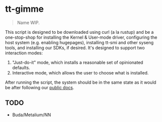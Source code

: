 # tt-gimme

> Name WIP.

This script is designed to be downloaded using curl (a la rustup) and be a one-stop-shop for installing the Kernel & User-mode driver, configuring the host system (e.g. enabling hugepages), installing tt-smi and other syseng tools, and installing our SDKs, if desired. It's designed to support two interaction modes:

1. "Just-do-it" mode, which installs a reasonable set of opinionated defaults.
2. Interactive mode, which allows the user to choose what is installed.
    
After running the script, the system should be in the same state as it would be after following our [public docs](https://docs.tenstorrent.com/#software-installation).

## TODO
- Buda/Metalium/NN

